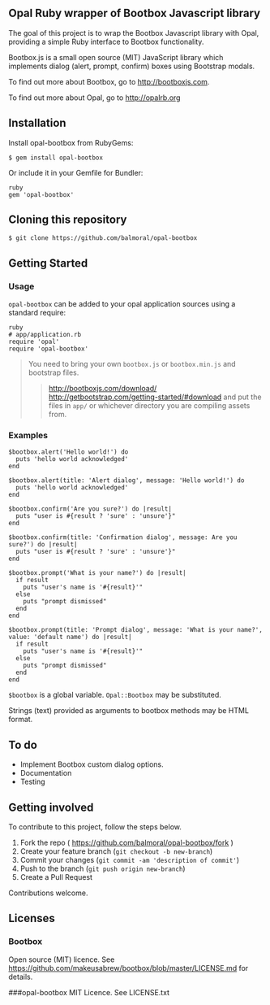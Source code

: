 ## Opal Ruby wrapper of Bootbox Javascript library

The goal of this project is to wrap the Bootbox Javascript library with Opal, providing a simple Ruby interface to Bootbox functionality.

Bootbox.js is a small open source (MIT) JavaScript library which implements dialog (alert, prompt, confirm) boxes using Bootstrap modals.

To find out more about Bootbox, go to http://bootboxjs.com.

To find out more about Opal, go to http://opalrb.org

## Installation

Install opal-bootbox from RubyGems:

```
$ gem install opal-bootbox
```

Or include it in your Gemfile for Bundler:

```
ruby
gem 'opal-bootbox'
```

## Cloning this repository

```
$ git clone https://github.com/balmoral/opal-bootbox
```

## Getting Started

### Usage

`opal-bootbox` can be added to your opal application sources using a standard require:

```
ruby
# app/application.rb
require 'opal'
require 'opal-bootbox'
```

> You need to bring your own `bootbox.js` or `bootbox.min.js` and bootstrap files.
>> http://bootboxjs.com/download/
>> http://getbootstrap.com/getting-started/#download
> and put the files in `app/` or whichever directory you are compiling assets from.

### Examples

```
$bootbox.alert('Hello world!') do
  puts 'hello world acknowledged'
end

$bootbox.alert(title: 'Alert dialog', message: 'Hello world!') do
  puts 'hello world acknowledged'
end

$bootbox.confirm('Are you sure?') do |result|
  puts "user is #{result ? 'sure' : 'unsure'}"
end

$bootbox.confirm(title: 'Confirmation dialog', message: Are you sure?') do |result|
  puts "user is #{result ? 'sure' : 'unsure'}"
end

$bootbox.prompt('What is your name?') do |result|
  if result 
    puts "user's name is '#{result}'"
  else
    puts "prompt dismissed"
  end  
end

$bootbox.prompt(title: 'Prompt dialog', message: 'What is your name?', value: 'default name') do |result|
  if result 
    puts "user's name is '#{result}'"
  else
    puts "prompt dismissed"
  end  
end

```

`$bootbox` is a global variable. `Opal::Bootbox` may be substituted. 

Strings (text) provided as arguments to bootbox methods may be HTML format.

## To do

* Implement Bootbox custom dialog options. 
* Documentation
* Testing

## Getting involved

To contribute to this project, follow the steps below.

1. Fork the repo ( https://github.com/balmoral/opal-bootbox/fork )
2. Create your feature branch (`git checkout -b new-branch`)
3. Commit your changes (`git commit -am 'description of commit'`)
4. Push to the branch (`git push origin new-branch`)
5. Create a Pull Request

Contributions welcome.

## Licenses

### Bootbox
Open source (MIT) licence.
See https://github.com/makeusabrew/bootbox/blob/master/LICENSE.md for details.

###opal-bootbox 
MIT Licence.
See LICENSE.txt


